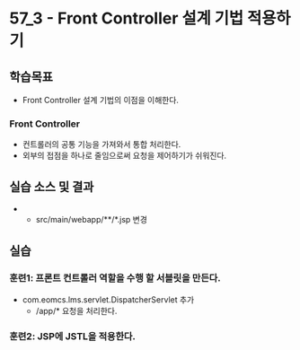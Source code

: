 # 57_3 - Front Controller 설계 기법 적용하기

## 학습목표

- Front Controller 설계 기법의 이점을 이해한다.

### Front Controller

- 컨트롤러의 공통 기능을 가져와서 통합 처리한다.
- 외부의 접점을 하나로 줄임으로써 요청을 제어하기가 쉬워진다.


## 실습 소스 및 결과

- - src/main/webapp/**/*.jsp 변경

## 실습  

### 훈련1: 프론트 컨트롤러 역할을 수행 할 서블릿을 만든다.

- com.eomcs.lms.servlet.DispatcherServlet 추가
  - /app/* 요청을 처리한다.

### 훈련2: JSP에 JSTL을 적용한다.


